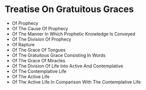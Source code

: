 # Treatise On Gratuitous Graces

* Of Prophecy
* Of The Cause Of Prophecy
* Of The Manner In Which Prophetic Knowledge Is Conveyed
* Of The Division Of Prophecy
* Of Rapture
* Of The Grace Of Tongues
* Of The Gratuitous Grace Consisting In Words
* Of The Grace Of Miracles
* Of The Division Of Life Into Active And Contemplative
* Of The Contemplative Life
* Of The Active Life
* Of The Active Life In Comparison With The Contemplative Life